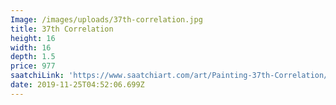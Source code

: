 ```yaml
---
Image: /images/uploads/37th-correlation.jpg
title: 37th Correlation
height: 16
width: 16
depth: 1.5
price: 977
saatchiLink: 'https://www.saatchiart.com/art/Painting-37th-Correlation/189576/3885834/view'
date: 2019-11-25T04:52:06.699Z
---
```


